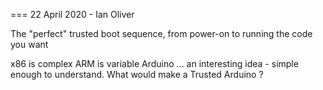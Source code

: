 === 22 April 2020 - Ian Oliver

The "perfect" trusted boot sequence, from power-on to running the code you want

x86 is complex
ARM is variable
Arduino ... an interesting idea - simple enough to understand.  What would make a Trusted Arduino ? 

